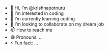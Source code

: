 - 👋 Hi, I’m @krishnapotnuru
- 👀 I’m interested in coding
- 🌱 I’m currently learning coding
- 💞️ I’m looking to collaborate on my dream job
- 📫 How to reach me 
- 😄 Pronouns: ...
- ⚡ Fun fact: ...

<!---
krishnapotnuru/krishnapotnuru is a ✨ special ✨ repository because its `README.md` (this file) appears on your GitHub profile.
You can click the Preview link to take a look at your changes.
--->
